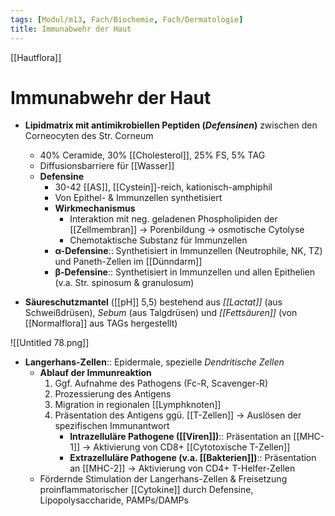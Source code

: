 ```yaml
---
tags: [Modul/m13, Fach/Biochemie, Fach/Dermatologie]
title: Immunabwehr der Haut
---
```

[[Hautflora]]

# Immunabwehr der Haut

- **Lipidmatrix mit antimikrobiellen Peptiden (*Defensinen*)** zwischen den Corneocyten des Str. Corneum
    - 40% Ceramide, 30% [[Cholesterol]], 25% FS, 5% TAG
    - Diffusionsbarriere für [[Wasser]]
    - **Defensine**
        - 30-42 [[AS]], [[Cystein]]-reich, kationisch-amphiphil
        - Von Epithel- & Immunzellen synthetisiert
        - **Wirkmechanismus**
            - Interaktion mit neg. geladenen Phospholipiden der [[Zellmembran]] → Porenbildung → osmotische Cytolyse
            - Chemotaktische Substanz für Immunzellen
        - **α-Defensine**:: Synthetisiert in Immunzellen (Neutrophile, NK, TZ) und Paneth-Zellen im [[Dünndarm]]
        - **β-Defensine**:: Synthetisiert in Immunzellen und allen Epithelien (v.a. Str. spinosum & granulosum)

- **Säureschutzmantel** ([[pH]] 5,5) bestehend aus *[[Lactat]]* (aus Schweißdrüsen), *Sebum* (aus Talgdrüsen) und *[[Fettsäuren]]* (von [[Normalflora]] aus TAGs hergestellt)

![[Untitled 78.png]]

- **Langerhans-Zellen**:: Epidermale, spezielle *Dendritische Zellen*
    - **Ablauf der Immunreaktion**
        1. Ggf. Aufnahme des Pathogens (Fc-R, Scavenger-R)
        2. Prozessierung des Antigens
        3. Migration in regionalen [[Lymphknoten]]
        4. Präsentation des Antigens ggü. [[T-Zellen]] → Auslösen der spezifischen Immunantwort
            - **Intrazelluläre Pathogene ([[Viren]])**:: Präsentation an [[MHC-1]] → Aktivierung von CD8+ [[Cytotoxische T-Zellen]]
            - **Extrazelluläre Pathogene (v.a. [[Bakterien]])**:: Präsentation an [[MHC-2]] → Aktivierung von CD4+ T-Helfer-Zellen
    - Fördernde Stimulation der Langerhans-Zellen & Freisetzung proinflammatorischer [[Cytokine]] durch Defensine, Lipopolysaccharide, PAMPs/DAMPs

